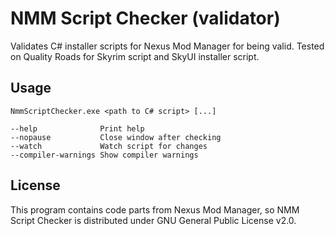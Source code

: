 # NMM Script Checker (validator)
Validates C# installer scripts for Nexus Mod Manager for being valid. Tested on Quality Roads for Skyrim script and SkyUI installer script.

## Usage
```
NmmScriptChecker.exe <path to C# script> [...]

--help              Print help
--nopause           Close window after checking
--watch             Watch script for changes
--compiler-warnings Show compiler warnings
```

## License
This program contains code parts from Nexus Mod Manager, so NMM Script Checker is distributed under GNU General Public License v2.0.
